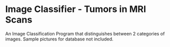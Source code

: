 # Image Classifier - Tumors in MRI Scans
An Image Classification Program that distinguishes between 2 categories of images. Sample pictures for database not included.
